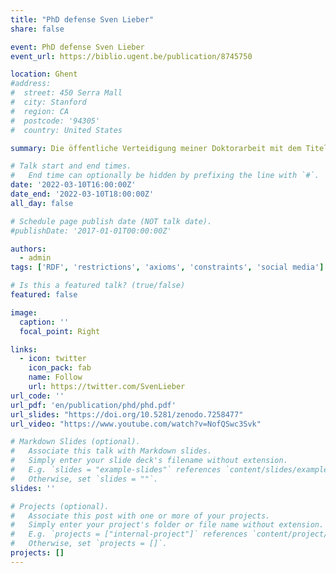 ```yaml
---
title: "PhD defense Sven Lieber"
share: false

event: PhD defense Sven Lieber
event_url: https://biblio.ugent.be/publication/8745750

location: Ghent
#address:
#  street: 450 Serra Mall
#  city: Stanford
#  region: CA
#  postcode: '94305'
#  country: United States

summary: Die öffentliche Verteidigung meiner Doktorarbeit mit dem Titel "Assessing, Creating and Using Knowledge Graph Restrictions"

# Talk start and end times.
#   End time can optionally be hidden by prefixing the line with `#`.
date: '2022-03-10T16:00:00Z'
date_end: '2022-03-10T18:00:00Z'
all_day: false

# Schedule page publish date (NOT talk date).
#publishDate: '2017-01-01T00:00:00Z'

authors:
  - admin
tags: ['RDF', 'restrictions', 'axioms', 'constraints', 'social media']

# Is this a featured talk? (true/false)
featured: false

image:
  caption: ''
  focal_point: Right

links:
  - icon: twitter
    icon_pack: fab
    name: Follow
    url: https://twitter.com/SvenLieber
url_code: ''
url_pdf: 'en/publication/phd/phd.pdf'
url_slides: "https://doi.org/10.5281/zenodo.7258477"
url_video: "https://www.youtube.com/watch?v=NofQSwc3Svk"

# Markdown Slides (optional).
#   Associate this talk with Markdown slides.
#   Simply enter your slide deck's filename without extension.
#   E.g. `slides = "example-slides"` references `content/slides/example-slides.md`.
#   Otherwise, set `slides = ""`.
slides: ''

# Projects (optional).
#   Associate this post with one or more of your projects.
#   Simply enter your project's folder or file name without extension.
#   E.g. `projects = ["internal-project"]` references `content/project/deep-learning/index.md`.
#   Otherwise, set `projects = []`.
projects: []
---
```


